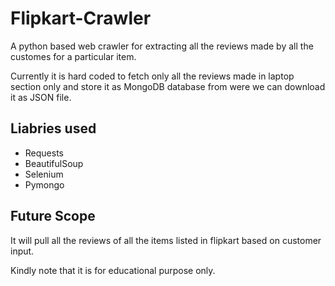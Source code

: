 # Flipkart-Crawler
A python based web crawler for extracting all the reviews made by all the customes for a particular item.

Currently it is hard coded to fetch only all the reviews made in laptop section only and store it as MongoDB database from were we can download it as JSON file.


## Liabries used
+ Requests
+ BeautifulSoup
+ Selenium
+ Pymongo

## Future Scope
It will pull all the reviews of all the items listed in flipkart based on customer input. 

Kindly note that it is for educational purpose only.
